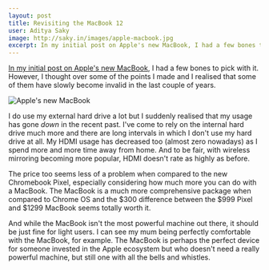```yaml
---
layout: post
title: Revisiting the MacBook 12
user: Aditya Saky
image: http://saky.in/images/apple-macbook.jpg
excerpt: In my initial post on Apple's new MacBook, I had a few bones to pick with it. However, I thought over some of the points I made and I realised that some of them have slowly become invalid in the last couple of years.
---
```


[In my initial post on Apple's new MacBook](http://saky.in/Some-Thoughts-on-Apples-New-MacBook/), I had a few bones to pick with it. However, I thought over some of the points I made and I realised that some of them have slowly become invalid in the last couple of years.

![Apple's new MacBook](http://saky.in/images/apple-macbook.jpg "Taken from MacWorld")

I do use my external hard drive a lot but I suddenly realised that my usage has gone *down* in the recent past. I've come to rely on the internal hard drive much more and there are long intervals in which I don't use my hard drive at all. My HDMI usage has decreased too (almost zero nowadays) as I spend more and more time away from home. And to be fair, with wireless mirroring becoming more popular, HDMI doesn't rate as highly as before.

The price too seems less of a problem when compared to the new Chromebook Pixel, especially considering how much more you can do with a MacBook. The MacBook is a much more comprehensive package when compared to Chrome OS and the $300 difference between the $999 Pixel and $1299 MacBook seems totally worth it.

And while the MacBook isn't the most powerful machine out there, it should be just fine for light users. I can see my mum being perfectly comfortable with the MacBook, for example. The MacBook is perhaps the perfect device for someone invested in the Apple ecosystem but who doesn't need a really powerful machine, but still one with all the bells and whistles.
